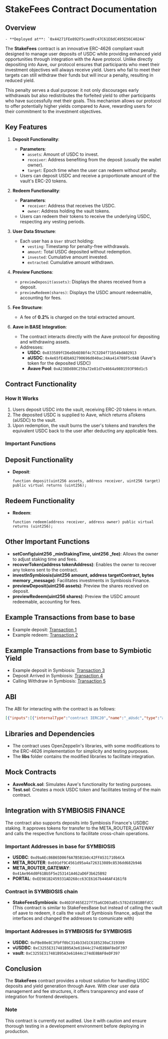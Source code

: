 # StakeFees Contract Documentation

## Overview
    - **Deployed at**: `0x44271FEe892F5caedFc47C61E6dC495E56C40244`

The **StakeFees** contract is an innovative ERC-4626 compliant vault designed to manage user deposits of USDC while providing enhanced yield opportunities through integration with the Aave protocol. Unlike directly depositing into Aave, our protocol ensures that participants who meet their investment objectives will always receive yield. Users who fail to meet their targets can still withdraw their funds but will incur a penalty, resulting in reduced yield.

This penalty serves a dual purpose: it not only discourages early withdrawals but also redistributes the forfeited yield to other participants who have successfully met their goals. This mechanism allows our protocol to offer potentially higher yields compared to Aave, rewarding users for their commitment to the investment objectives.

## Key Features

1. **Deposit Functionality**:
   - **Parameters**:
     - `assets`: Amount of USDC to invest.
     - `receiver`: Address benefiting from the deposit (usually the wallet owner).
     - `target`: Epoch time when the user can redeem without penalty.
   - Users can deposit USDC and receive a proportionate amount of the vault's ERC-20 tokens.

2. **Redeem Functionality**:
   - **Parameters**:
     - `receiver`: Address that receives the USDC.
     - `owner`: Address holding the vault tokens.
   - Users can redeem their tokens to receive the underlying USDC, respecting any vesting periods.

3. **User Data Structure**:
   - Each user has a `User` struct holding:
     - `vesting`: Timestamp for penalty-free withdrawals.
     - `amount`: Total USDC deposited without redemption.
     - `invested`: Cumulative amount invested.
     - `extracted`: Cumulative amount withdrawn.

4. **Preview Functions**:
   - `previewDeposit(assets)`: Displays the shares received from a deposit.
   - `previewRedeem(shares)`: Displays the USDC amount redeemable, accounting for fees.

5. **Fee Structure**:
   - A fee of **0.2%** is charged on the total extracted amount.

6. **Aave in BASE Integration**:
   - The contract interacts directly with the Aave protocol for depositing and withdrawing assets.
   - Addresses:
     - **USDC**: `0x833589fCD6eDb6E08f4c7C32D4f71b54bdA02913`
     - **aUSDC**: `0x4e65fE4DbA92790696d040ac24Aa414708F5c0AB` (Aave's token for the deposited USDC)
     - **Avave Pool**: `0xA238Dd80C259a72e81d7e4664a9801593F98d1c5`

## Contract Functionality

### How It Works

1. Users deposit USDC into the vault, receiving ERC-20 tokens in return.
2. The deposited USDC is supplied to Aave, which returns aTokens (aUSDC) to the vault.
3. Upon redemption, the vault burns the user's tokens and transfers the equivalent USDC back to the user after deducting any applicable fees.

### Important Functions

## Deposit Functionality

- **Deposit**: 
  ```solidity
  function deposit(uint256 assets, address receiver, uint256 target) public virtual returns (uint256);

## Redeem Functionality

- **Redeem**:
  ```solidity
  function redeem(address receiver, address owner) public virtual returns (uint256);

## Other Important Functions

- **setConfig(uint256 _minStakingTime, uint256 _fee)**: Allows the owner to adjust staking time and fees.
- **recoverToken(address tokenAddress)**: Enables the owner to recover any tokens sent to the contract.
- **investInSymbiosis(uint256 amount, address targetContract, bytes memory _message)**: Facilitates investments in Symbiosis Finance.
- **previewDeposit(uint256 assets)**: Preview the shares received on deposit.
- **previewRedeem(uint256 shares)**: Preview the USDC amount redeemable, accounting for fees.

## Example Transactions from base to base
- Example deposit: [Transaction 1](https://basescan.org/tx/0x8e299df9023f26cc850c7684a5ddd35c69db8444bbab53ee2c3634c2995bd2ad)
- Example redeem: [Transaction 2](https://basescan.org/tx/0x4718c22691515d11b012a4974fdca1e78c8343a462b36c3e2c6fca7938e5c4d9)

## Example Transactions from base to Symbiotic Yield
- Example deposit in Symbiosis: [Transaction 3](https://basescan.org/tx/0x3d8d1a5d0170b351eeda3cd5a69f5c95e7de6d75933f0563b732fa1c89291190)
- Deposit Arrived in Symbiosis: [Transaction 4](https://symbiosis.calderaexplorer.xyz/tx/0x6299a8eaf3fe93f98469c43687fddb26e3fa3081f3e853d1b6f02a9d65d31734)
- Calling Withdraw in Symbiosis: [Transaction 5](https://symbiosis.calderaexplorer.xyz/tx/0x0e78621373f2e08f8f7bae4cb5214d65c14b406f94bf5830326926c6b632d81f)

## ABI

The ABI for interacting with the contract is as follows:
```json
[{"inputs":[{"internalType":"contract IERC20","name":"_aUsdc","type":"address"},{"internalType":"address","name":"_pool","type":"address"},{"internalType":"address","name":"_usdc","type":"address"}],"stateMutability":"nonpayable","type":"constructor"}, ...]
```


## Libraries and Dependencies

- The contract uses OpenZeppelin's libraries, with some modifications to the ERC-4626 implementation for simplicity and testing purposes.
- The **libs** folder contains the modified libraries to facilitate integration.

## Mock Contracts

- **AaveMock.sol**: Simulates Aave's functionality for testing purposes.
- **Test.sol**: Creates a mock USDC token and facilitates testing of the main contract.

## Integration with SYMBIOSIS FINANCE

The contract also supports deposits into Symbiosis Finance's USDBC staking. It approves tokens for transfer to the META_ROUTER_GATEWAY and calls the respective functions to facilitate cross-chain operations.

### Important Addresses in base for SYMBIOSIS
- **USDBC**: `0xd9aAEc86B65D86f6A7B5B1b0c42FFA531710b6CA`
- **META_ROUTER**: `0x691df9C4561d95a4a726313089c8536dd682b946`
- **META_ROUTER_GATEWAY**: `0x41Ae964d0F61Bb5F5e253141A462aD6F3b625B92`
- **PORTAL**: `0xEE981B2459331AD268cc63CE6167b446AF4161f8`

### Contract in SYMBIOSIS chain
- **StakeFeesSymbiosis**: `0x46D3F465E227f75a6CD03aB5c5782d1581BBfdCC`
(This contract is similar to StakeFeesBase but instead of calling the vault of aave to redeem, it calls the vault of Symbiosis finance, adjust the interfaces and changed the addresses to comunicate with)

### Important Addresses in SYMBIOSIS for SYMBIOSIS
- **USDBC**: `0xFBe80e8C3FbFf0bC314b33d1C6185230aC319309`
- **vUSDBC**: `0xC3255E317481B95A3e61844c274dE8BAF8eDF397`
- **vault**: `0xC3255E317481B95A3e61844c274dE8BAF8eDF397`


## Conclusion

The **StakeFees** contract provides a robust solution for handling USDC deposits and yield generation through Aave. With clear user data management and fee structures, it offers transparency and ease of integration for frontend developers. 

### Note
This contract is currently not audited. Use it with caution and ensure thorough testing in a development environment before deploying in production.